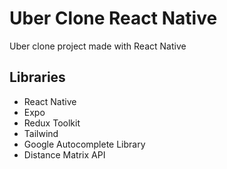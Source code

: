 # Uber Clone React Native
Uber clone project made with React Native

## Libraries

* React Native
* Expo
* Redux Toolkit
* Tailwind
* Google Autocomplete Library
* Distance Matrix API
